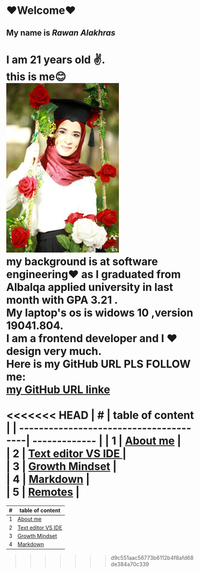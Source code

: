 # ❤Welcome❤
## My name is *Rawan Alakhras* 
I am **21** years old ✌. <br>this is me😊<br>
![me](me.JPG)<br>
my background is at **software engineering❤** as I graduated from Albalqa applied university in last month with GPA **3.21** .<br>
My laptop's os  is widows 10 ,version  19041.804.<br>
I am a frontend developer and I ❤ design very much.<br>
Here is my GitHub URL PLS **FOLLOW** me:<br>
[my GitHub URL linke](https://github.com/RawanAlakhras)
<br><br>
<<<<<<< HEAD
| # | **table of content**               |
| ---------------------------------------| ------------- |
| 1 | [About me](README.md)              |<br>
| 2 | [Text editor VS IDE ](class-01.md) |<br>
| 3 | [Growth Mindset](class-02.md)      |<br>
| 4 | [Markdown](Markdown.md)            |<br>
| 5 | [Remotes](Remotes.md)            |
=======
| #             | **table of content**   |
| --------------| -----------------------|
| 1 | [About me](README.md)              |
| 2 | [Text editor VS IDE ](class-01.md) |
| 3 | [Growth Mindset](class-02.md)      |
| 4 | [Markdown](Markdown.md)            |

>>>>>>> d9c551aac56773b6112b4f8afd68de384a70c339


   



